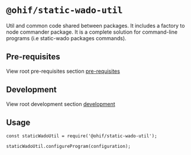 # `@ohif/static-wado-util`

Util and common code shared between packages. 
It includes a factory to node commander package. It is a complete solution for command-line programs (i.e static-wado packages commands). 


## Pre-requisites
View root pre-requisites section [pre-requisites](../../README.md#pre-requisites)

## Development
View root development section [development](../../README.md#development)

## Usage

```
const staticWadoUtil = require('@ohif/static-wado-util');

staticWadoUtil.configureProgram(configuration);
```

